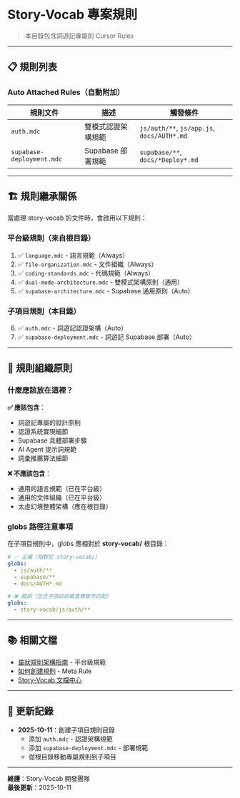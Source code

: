 # Story-Vocab 專案規則

> 本目錄包含詞遊記專屬的 Cursor Rules

---

## 📋 規則列表

### Auto Attached Rules（自動附加）

| 規則文件 | 描述 | 觸發條件 |
|---------|------|---------|
| `auth.mdc` | 雙模式認證架構規範 | `js/auth/**`, `js/app.js`, `docs/AUTH*.md` |
| `supabase-deployment.mdc` | Supabase 部署規範 | `supabase/**`, `docs/*Deploy*.md` |

---

## 🏗️ 規則繼承關係

當處理 story-vocab 的文件時，會啟用以下規則：

### 平台級規則（來自根目錄）
1. ✅ `language.mdc` - 語言規範（Always）
2. ✅ `file-organization.mdc` - 文件組織（Always）
3. ✅ `coding-standards.mdc` - 代碼規範（Always）
4. ✅ `dual-mode-architecture.mdc` - 雙模式架構原則（通用）
5. ✅ `supabase-architecture.mdc` - Supabase 通用原則（Auto）

### 子項目規則（本目錄）
6. ✅ `auth.mdc` - 詞遊記認證架構（Auto）
7. ✅ `supabase-deployment.mdc` - 詞遊記 Supabase 部署（Auto）

---

## 🎯 規則組織原則

### 什麼應該放在這裡？

**✅ 應該包含**：
- 詞遊記專屬的設計原則
- 認證系統實現細節
- Supabase 具體部署步驟
- AI Agent 提示詞規範
- 詞彙推薦算法細節

**❌ 不應該包含**：
- 通用的語言規範（已在平台級）
- 通用的文件組織（已在平台級）
- 太虛幻境整體架構（應在根目錄）

### globs 路徑注意事項

在子項目規則中，globs 應相對於 **story-vocab/** 根目錄：

```yaml
# ✅ 正確（相對於 story-vocab/）
globs:
  - js/auth/**
  - supabase/**
  - docs/AUTH*.md

# ❌ 錯誤（包含子項目前綴會導致不匹配）
globs:
  - story-vocab/js/auth/**
```

---

## 📚 相關文檔

- [巢狀規則架構指南](@nested-rules-architecture) - 平台級規範
- [如何創建規則](@how-to-create-rules) - Meta Rule
- [Story-Vocab 文檔中心](../docs/README.md)

---

## 🔄 更新記錄

- **2025-10-11**：創建子項目規則目錄
  - 添加 `auth.mdc` - 認證架構規範
  - 添加 `supabase-deployment.mdc` - 部署規範
  - 從根目錄移動專屬規則到子項目

---

**維護**：Story-Vocab 開發團隊  
**最後更新**：2025-10-11

